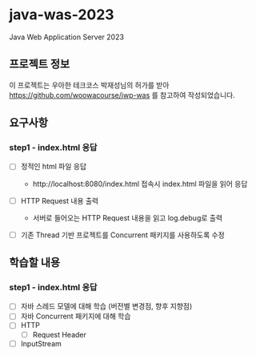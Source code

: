 # java-was-2023

Java Web Application Server 2023

## 프로젝트 정보 

이 프로젝트는 우아한 테크코스 박재성님의 허가를 받아 https://github.com/woowacourse/jwp-was 
를 참고하여 작성되었습니다.

## 요구사항

### step1 - index.html 응답
- [ ] 정적인 html 파일 응답 
  - http://localhost:8080/index.html 접속시 index.html 파일을 읽어 응답
  
- [ ] HTTP Request 내용 출력
  - 서버로 들어오는 HTTP Request 내용을 읽고 log.debug로 출력

- [ ] 기존 Thread 기반 프로젝트를 Concurrent 패키지를 사용하도록 수정


## 학습할 내용

### step1 - index.html 응답
- [ ] 자바 스레드 모델에 대해 학습 (버전별 변경점, 향후 지향점)
- [ ] 자바 Concurrent 패키지에 대해 학습
- [ ] HTTP
  - [ ] Request Header
- [ ] InputStream
